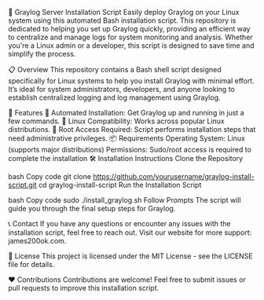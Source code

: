🚀 Graylog Server Installation Script
Easily deploy Graylog on your Linux system using this automated Bash installation script. This repository is dedicated to helping you set up Graylog quickly, providing an efficient way to centralize and manage logs for system monitoring and analysis. Whether you're a Linux admin or a developer, this script is designed to save time and simplify the process.

📋 Overview
This repository contains a Bash shell script designed specifically for Linux systems to help you install Graylog with minimal effort. It’s ideal for system administrators, developers, and anyone looking to establish centralized logging and log management using Graylog.

🎯 Features
📌 Automated Installation: Get Graylog up and running in just a few commands.
🔧 Linux Compatibility: Works across popular Linux distributions.
🔐 Root Access Required: Script performs installation steps that need administrative privileges.
📦 Requirements
Operating System: Linux (supports major distributions)
Permissions: Sudo/root access is required to complete the installation
🛠️ Installation Instructions
Clone the Repository

bash
Copy code
git clone https://github.com/yourusername/graylog-install-script.git
cd graylog-install-script
Run the Installation Script

bash
Copy code
sudo ./install_graylog.sh
Follow Prompts The script will guide you through the final setup steps for Graylog.

📞 Contact
If you have any questions or encounter any issues with the installation script, feel free to reach out. Visit our website for more support: james200ok.com.

📜 License
This project is licensed under the MIT License - see the LICENSE file for details.

❤️ Contributions
Contributions are welcome! Feel free to submit issues or pull requests to improve this installation script.

